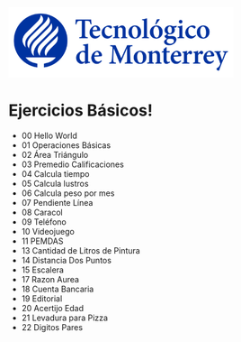 ![Tec de Monterrey](images/logotecmty.png)
# Ejercicios Básicos!

- 00 Hello World
- 01 Operaciones Básicas
- 02 Área Triángulo
- 03 Premedio Calificaciones
- 04 Calcula tiempo
- 05 Calcula lustros
- 06 Calcula peso por mes
- 07 Pendiente Línea
- 08 Caracol
- 09 Teléfono
- 10 Videojuego
- 11 PEMDAS
- 13 Cantidad de Litros de Pintura
- 14 Distancia Dos Puntos
- 15 Escalera
- 17 Razon Aurea
- 18 Cuenta Bancaria
- 19 Editorial
- 20 Acertijo Edad
- 21 Levadura para Pizza
- 22 Digitos Pares